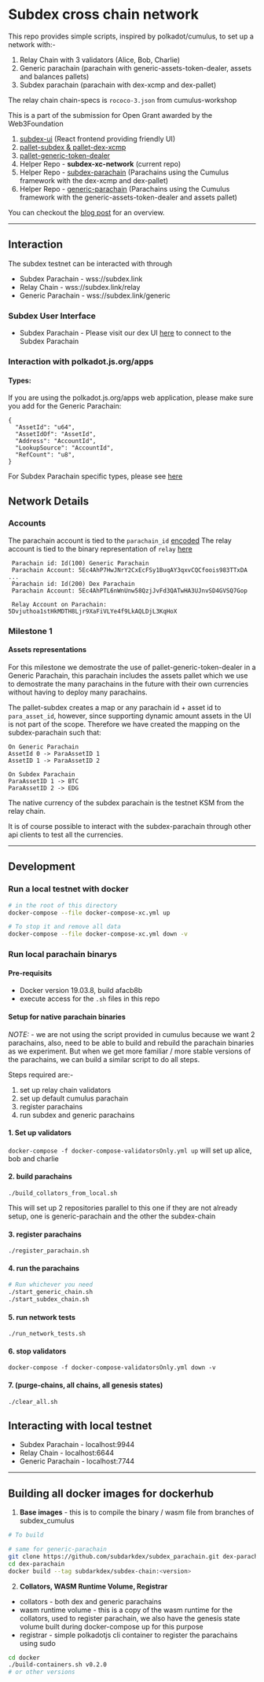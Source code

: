 # Subdex cross chain network 

This repo provides simple scripts, inspired by polkadot/cumulus, to set up a network with:-
1. Relay Chain with 3 validators (Alice, Bob, Charlie)
2. Generic parachain (parachain with generic-assets-token-dealer, assets and balances pallets)
3. Subdex parachain (parachain with dex-xcmp and dex-pallet)

The relay chain chain-specs is `rococo-3.json` from cumulus-workshop

This is a part of the submission for Open Grant awarded by the Web3Foundation
1. [subdex-ui](https://github.com/subdarkdex/subdex-ui) (React frontend providing friendly UI)
1. [pallet-subdex & pallet-dex-xcmp](https://github.com/subdarkdex/pallet-subdex)
1. [pallet-generic-token-dealer](https://github.com/subdarkdex/pallet-generic-token-dealer)
1. Helper Repo - **subdex-xc-network** (current repo)
1. Helper Repo - [subdex-parachain](https://github.com/subdarkdex/subdex-parachain) (Parachains using the Cumulus framework with the dex-xcmp and dex-pallet)
1. Helper Repo - [generic-parachain](https://github.com/subdarkdex/generic-parachain) (Parachains using the Cumulus framework with the generic-assets-token-dealer and assets pallet)

You can checkout the [blog post](https://medium.com/@subdex/subdex-milestone-1-delivery-c87ca9b6b159) for an overview.
____
## Interaction
The subdex testnet can be interacted with through 
- Subdex Parachain - wss://subdex.link 
- Relay Chain - wss://subdex.link/relay
- Generic Parachain - wss://subdex.link/generic

### Subdex User Interface
- Subdex Parachain - Please visit our dex UI [here](https://subdex.network) to connect to the Subdex Parachain

### Interaction with polkadot.js.org/apps

#### Types:
If you are using the polkadot.js.org/apps web application, please make sure you add for the Generic Parachain:

```
{
  "AssetId": "u64",
  "AssetIdOf": "AssetId",
  "Address": "AccountId",
  "LookupSource": "AccountId",
  "RefCount": "u8",
}
```

For Subdex Parachain specific types, please see [here](https://github.com/subdarkdex/subdex-ui/blob/master/src/config/common.json#L5)

## Network Details

### Accounts

The parachain account is tied to the `parachain_id` [encoded](https://github.com/paritytech/polkadot/blob/master/parachain/src/primitives.rs#L164)
The relay account is tied to the binary representation of `relay` [here](https://github.com/subdarkdex/generic-parachain/blob/master/pallets/token-dealer/src/lib.rs#L54)
```
 Parachain id: Id(100) Generic Parachain
 Parachain Account: 5Ec4AhP7HwJNrY2CxEcFSy1BuqAY3qxvCQCfoois983TTxDA
... 
 Parachain id: Id(200) Dex Parachain
 Parachain Account: 5Ec4AhPTL6nWnUnw58QzjJvFd3QATwHA3UJnvSD4GVSQ7Gop

 Relay Account on Parachain: 5Dvjuthoa1stHkMDTH8Ljr9XaFiVLYe4f9LkAQLDjL3KqHoX
```

### Milestone 1
#### Assets representations
For this milestone we demostrate the use of pallet-generic-token-dealer in a Generic Parachain, this parachain includes the assets pallet which we use to demostrate the many parachains in the future with their own currencies without having to deploy many parachains. 


The pallet-subdex creates a map or any parachain id + asset id to `para_asset_id`, however, since supporting dynamic amount assets in the UI is not part of the scope. Therefore we have created the mapping on the subdex-parachain such that:
```
On Generic Parachain
AssetId 0 -> ParaAssetID 1
AssetID 1 -> ParaAssetID 2

On Subdex Parachain
ParaAssetID 1 -> BTC
ParaAssetID 2 -> EDG
```
The native currency of the subdex parachain is the testnet KSM from the relay chain. 

It is of course possible to interact with the subdex-parachain through other api clients to test all the currencies.
___
## Development

### Run a local testnet with docker 

```sh
# in the root of this directory
docker-compose --file docker-compose-xc.yml up

# To stop it and remove all data
docker-compose --file docker-compose-xc.yml down -v
```
### Run local parachain binarys

#### Pre-requisits
- Docker version 19.03.8, build afacb8b
- execute access for the `.sh` files in this repo

#### Setup for native parachain binaries

*NOTE:* - we are not using the script provided in cumulus because we want 2 parachains, also, need to be able to build and rebuild the parachain binaries as we experiment. But when we get more familiar / more stable versions of the parachains, we can build a similar script to do all steps. 

Steps required are:-
1. set up relay chain validators
1. set up default cumulus parachain 
1. register parachains
1. run subdex and generic parachains


#### 1. Set up validators
`docker-compose -f docker-compose-validatorsOnly.yml up` will set up alice, bob and charlie

#### 2. build parachains
```
./build_collators_from_local.sh
```
This will set up 2 repositories parallel to this one if they are not already setup, one is generic-parachain and the other the subdex-chain

#### 3. register parachains
```
./register_parachain.sh
```

#### 4. run the parachains
```sh
# Run whichever you need
./start_generic_chain.sh
./start_subdex_chain.sh
```
#### 5. run network tests
```
./run_network_tests.sh
```
#### 6. stop validators
`docker-compose -f docker-compose-validatorsOnly.yml down -v`

#### 7. (purge-chains, all chains, all genesis states)
```
./clear_all.sh
```

## Interacting with local testnet
- Subdex Parachain - localhost:9944
- Relay Chain - localhost:6644
- Generic Parachain - localhost:7744

___

## Building all docker images for dockerhub

1. **Base images** - this is to compile the binary / wasm file from branches of subdex_cumulus

```sh
# To build

# same for generic-parachain
git clone https://github.com/subdarkdex/subdex_parachain.git dex-parachain
cd dex-parachain
docker build --tag subdarkdex/subdex-chain:<version>

```

2. **Collators, WASM Runtime Volume, Registrar**
- collators - both dex and generic parachains
- wasm runtime volume - this is a copy of the wasm runtime for the collators, used to register parachain, we also have the genesis state volume built during docker-compose up for this purpose
- registrar - simple polkadotjs cli container to register the parachains using sudo


```sh
cd docker
./build-containers.sh v0.2.0 
# or other versions
```
